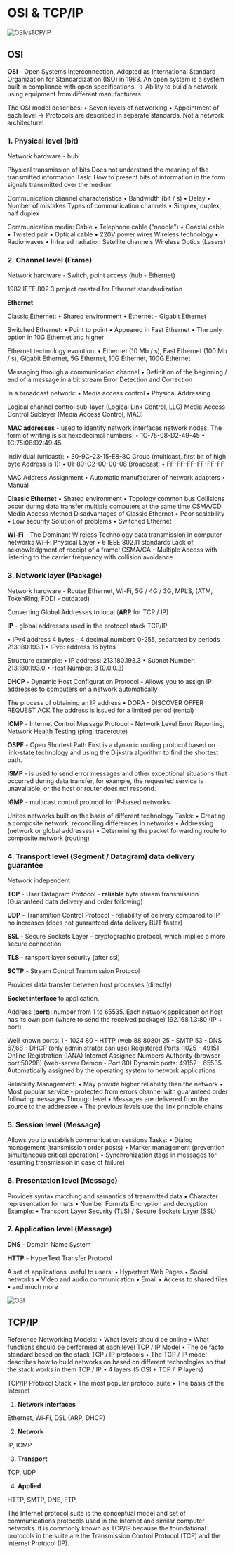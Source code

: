 # OSI & TCP/IP

![OSIvsTCP/IP](https://www.researchgate.net/publication/327483011/figure/fig2/AS:668030367436802@1536282259885/The-logical-mapping-between-OSI-basic-reference-model-and-the-TCP-IP-stack.jpg)

## OSI

**OSI** - Open Systems Interconnection, Adopted as International Standard Organization for Standardization (ISO) in 1983.
An open system is a system built in compliance with open specifications. 
-> Ability to build a network using equipment from different manufacturers.

The OSI model describes:
  • Seven levels of networking
  • Appointment of each level -> Protocols are described in separate standards.
Not a network architecture!

### 1. **Physical level (bit)**

Network hardware - hub

Physical transmission of bits
Does not understand the meaning of the transmitted information
Task: How to present bits of information in the form signals transmitted over the medium

Communication channel characteristics
  • Bandwidth (bit / s)
  • Delay
  • Number of mistakes
Types of communication channels
  • Simplex, duplex, half duplex

Communication media: 
Cable
  • Telephone cable (“noodle”)
  • Coaxial cable
  • Twisted pair
  • Optical cable
  • 220V power wires
Wireless technology
  • Radio waves
  • Infrared radiation
Satellite channels
Wireless Optics (Lasers)

### 2. **Channel level (Frame)**

Network hardware - Switch, point access (hub - Ethernet) 

1982 IEEE 802.3 project created for Ethernet standardization

**Ethernet**

Classic Ethernet:
  • Shared environment
  • Ethernet - Gigabit Ethernet

Switched Ethernet:
  • Point to point
  • Appeared in Fast Ethernet
  • The only option in 10G Ethernet and higher

Ethernet technology evolution:
• Ethernet (10 Mb / s), Fast Ethernet (100 Mb / s), Gigabit Ethernet, 5G Ethernet, 10G Ethernet, 100G Ethernet
 
Messaging through a communication channel
  • Definition of the beginning / end of a message in a bit stream
Error Detection and Correction

In a broadcast network:
  • Media access control
  • Physical Addressing

Logical channel control sub-layer (Logical Link Control, LLC)
Media Access Control Sublayer (Media Access Control, MAC) 

**MAC addresses** - used to identify network interfaces network nodes.
The form of writing is six hexadecimal numbers: 
  • 1C-75-08-D2-49-45
  • 1C:75:08:D2:49:45

Individual (unicast):
  • 30-9C-23-15-E8-8C
Group (multicast, first bit of high byte Address is 1):
  • 01-80-C2-00-00-08
Broadcast:
  • FF-FF-FF-FF-FF-FF

MAC Address Assignment
  • Automatic manufacturer of network adapters
  • Manual

**Classic Ethernet**
  • Shared environment
  • Topology common bus
Collisions occur during data transfer multiple computers at the same time CSMA/CD Media Access Method
Disadvantages of Classic Ethernet
  • Poor scalability
  • Low security
Solution of problems
  • Switched Ethernet

**Wi-Fi** - The Dominant Wireless Technology data transmission in computer networks Wi-Fi Physical Layer
• 6 IEEE 802.11 standards
Lack of acknowledgment of receipt of a frame!
CSMA/CA - Multiple Access with listening to the carrier frequency with collision avoidance

### 3. **Network layer (Package)**

Network hardware - Router
Ethernet, Wi-Fi, 5G / 4G / 3G, MPLS, (ATM, TokenRing, FDDI - outdated)

Converting Global Addresses to local (**ARP** for TCP / IP)

**IP** - global addresses used in the protocol stack TCP/IP

• IPv4 address 4 bytes - 4 decimal numbers 0-255, separated by periods 213.180.193.1
• IPv6: address 16 bytes 

Structure example:
• IP address: 213.180.193.3
• Subnet Number: 213.180.193.0
• Host Number: 3 (0.0.0.3)

**DHCP** - Dynamic Host Configuration Protocol - Allows you to assign IP addresses to computers on a network
automatically

The process of obtaining an IP address
• DORA - DISCOVER OFFER REQUEST ACK 
The address is issued for a limited period (rental)

**ICMP** - Internet Control Message Protocol - Network Level Error Reporting, Network Health Testing (ping, traceroute)

**OSPF** - Open Shortest Path First is a dynamic routing protocol based on link-state technology and using the Dijkstra algorithm to find the shortest path.

**ISMP** - is used to send error messages and other exceptional situations that occurred during data transfer, for example, the requested service is unavailable, or the host or router does not respond.

**IGMP** - multicast control protocol for IP-based networks.
 
Unites networks built on the basis of different
technology
Tasks:
  • Creating a composite network, reconciling differences in networks
  • Addressing (network or global addresses)
  • Determining the packet forwarding route to composite network (routing)

### 4. **Transport level (Segment / Datagram) data delivery guarantee**

Network independent

**TCP** - User Datagram Protocol - **reliable** byte stream transmission (Guaranteed data delivery and order following)
 
**UDP** - Transmition Control Protocol - reliability of delivery compared to IP no increases (does not guaranteed data delivery BUT faster)

**SSL** - Secure Sockets Layer - cryptographic protocol, which implies a more secure connection.

**TLS** - ransport layer security (after ssl)

**SCTP** -  Stream Control Transmission Protocol

Provides data transfer between host processes (directly)

**Socket interface** to application.

Address (**port**): number from 1 to 65535. Each network application on host has its own port (where to send the received package)
192.168.1.3:80 (IP + port)

Well known ports: 1 - 1024 80 - HTTP (web 88 8080) 25 - SMTP 53 - DNS 67,68 - DHCP (only administrator can use)
Registered Ports: 1025 - 49151 Online Registration (IANA) Internet Assigned Numbers Authority (browser - port 50298)
(web-server Demon - Port 80)
Dynamic ports: 49152 - 65535 Automatically assigned by the operating system to network applications

Reliability Management:
  • May provide higher reliability than the network
  • Most popular service - protected from errors channel with guaranteed order following messages
Through level
  • Messages are delivered from the source to the addressee
  • The previous levels use the link principle chains

### 5. **Session level (Message)**

Allows you to establish communication sessions
Tasks:
  • Dialog management (transmission order posts)
  • Marker management (prevention simultaneous critical operation)
  • Synchronization (tags in messages for resuming transmission in case of failure)

### 6. **Presentation level (Message)**

Provides syntax matching and semantics of transmitted data
  • Character representation formats
  • Number Formats
Encryption and decryption
Example:
  • Transport Layer Security (TLS) / Secure Sockets Layer (SSL)

### 7. **Application level (Message)**

**DNS** - Domain Name System

**HTTP** - HyperText Transfer Protocol

A set of applications useful to users:
  • Hypertext Web Pages
  • Social networks
  • Video and audio communication
  • Email
  • Access to shared files
  • and much more

![OSI](https://miro.medium.com/max/1420/0*9oXXYqWSMNY4y02_.png)

## TCP/IP

Reference Networking Models:
  • What levels should be online
  • What functions should be performed at each level
TCP / IP Model
  • The de facto standard based on the stack TCP / IP protocols
  • The TCP / IP model describes how to build networks on based on different technologies so that the stack works in them
  TCP / IP
  • 4 layers (5 OSI + TCP / IP layers)
  
TCP/IP Protocol Stack
  • The most popular protocol suite
  • The basis of the Internet

1. **Network interfaces**

Ethernet, Wi-Fi, DSL (ARP, DHCP)

2. **Network**

IP, ICMP

3. **Transport**

TCP, UDP

4. **Applied**

HTTP, SMTP, DNS, FTP,

The Internet protocol suite is the conceptual model and set of communications protocols used in the Internet and similar computer networks. It is commonly known as TCP/IP because the foundational protocols in the suite are the Transmission Control Protocol (TCP) and the Internet Protocol (IP). 




